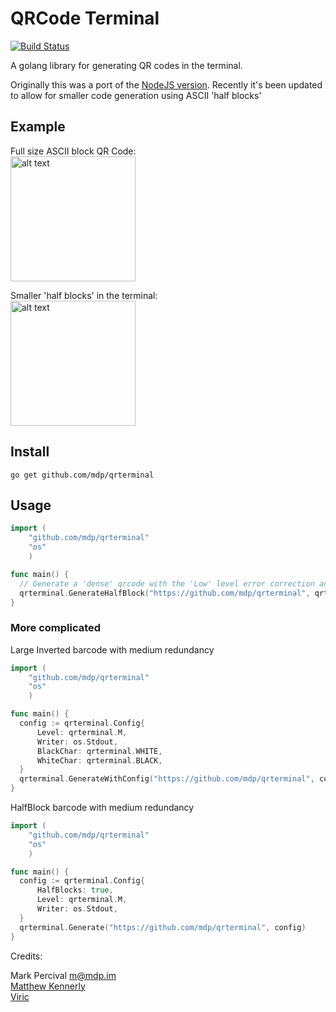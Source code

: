 # QRCode Terminal

[![Build Status](https://secure.travis-ci.org/mdp/qrterminal.png)](https://travis-ci.org/mdp/qrterminal)

A golang library for generating QR codes in the terminal.

Originally this was a port of the [NodeJS version](https://github.com/gtanner/qrcode-terminal). Recently it's been updated to allow for smaller code generation using ASCII 'half blocks'

## Example
Full size ASCII block QR Code:  
<img src="https://user-images.githubusercontent.com/2868/35941992-33974eec-0c22-11e8-867c-234d3d06f016.png" alt="alt text" width="200" height="200">

Smaller 'half blocks' in the terminal:  
<img src="https://user-images.githubusercontent.com/2868/35942180-d11b565e-0c22-11e8-8df9-481cd1b7e7b3.png" alt="alt text" width="200" height="200">

## Install

`go get github.com/mdp/qrterminal`

## Usage

```go
import (
    "github.com/mdp/qrterminal"
    "os"
    )

func main() {
  // Generate a 'dense' qrcode with the 'Low' level error correction and write it to Stdout
  qrterminal.GenerateHalfBlock("https://github.com/mdp/qrterminal", qrterminal.L, os.Stdout)
}
```

### More complicated

Large Inverted barcode with medium redundancy
```go
import (
    "github.com/mdp/qrterminal"
    "os"
    )

func main() {
  config := qrterminal.Config{
      Level: qrterminal.M,
      Writer: os.Stdout,
      BlackChar: qrterminal.WHITE,
      WhiteChar: qrterminal.BLACK,
  }
  qrterminal.GenerateWithConfig("https://github.com/mdp/qrterminal", config)
}
```

HalfBlock barcode with medium redundancy
```go
import (
    "github.com/mdp/qrterminal"
    "os"
    )

func main() {
  config := qrterminal.Config{
      HalfBlocks: true,
      Level: qrterminal.M,
      Writer: os.Stdout,
  }
  qrterminal.Generate("https://github.com/mdp/qrterminal", config)
}
```

Credits:

Mark Percival m@mdp.im  
[Matthew Kennerly](https://github.com/mtkennerly)  
[Viric](https://github.com/viric)

